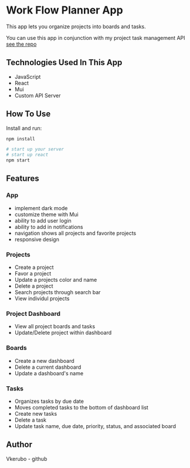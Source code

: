 # Work Flow Planner App

This app lets you organize projects into boards and tasks.

You can use this app in conjunction with my project task management API [see the repo](https://github.com/Vkerubo/phase-3-sinatra-react-project)

## Technologies Used In This App

- JavaScript
- React
- Mui
- Custom API Server

## How To Use

Install and run:

```sh
npm install

# start up your server
# start up react
npm start

```

## Features

### App

- implement dark mode
- customize theme with Mui
- ability to add user login
- ability to add in notifications
- navigation shows all projects and favorite projects
- responsive design

### Projects

- Create a project
- Favor a project
- Update a projects color and name
- Delete a project
- Search projects through search bar
- View individul projects

### Project Dashboard

- View all project boards and tasks
- Update/Delete project within dashboard

### Boards

- Create a new dashboard
- Delete a current dashboard
- Update a dashboard's name

### Tasks

- Organizes tasks by due date
- Moves completed tasks to the bottom of dashboard list
- Create new tasks
- Delete a task
- Update task name, due date, priority, status, and associated board

## Author

Vkerubo - github
